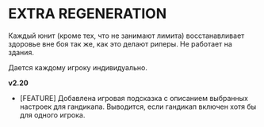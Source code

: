 # EXTRA REGENERATION

Каждый юнит (кроме тех, что не занимают лимита) восстанавливает здоровье вне боя так же, как это делают риперы. Не работает на здания.

Дается каждому игроку индивидуально.

**v2.20**

* [FEATURE] Добавлена игровая подсказка с описанием выбранных настроек для гандикапа. Выводится, если гандикап включен хотя бы для одного игрока.
